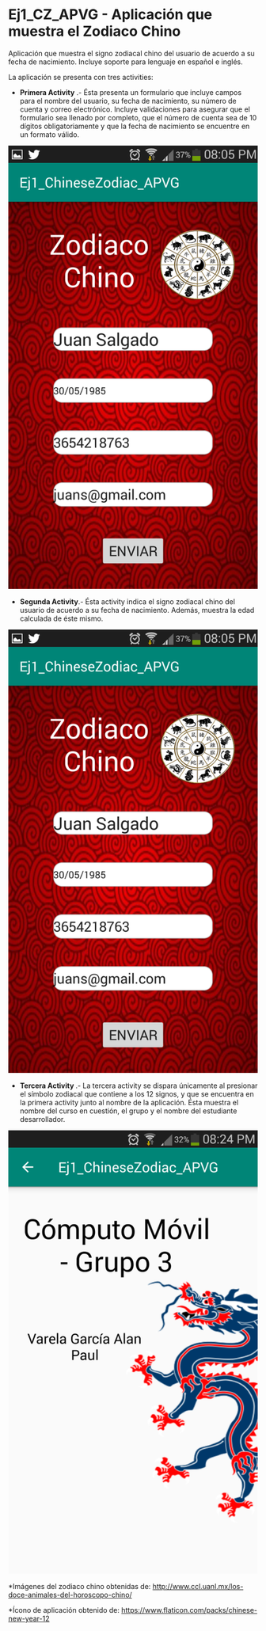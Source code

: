 # Ej1_CZ_APVG - Aplicación que muestra el Zodiaco Chino

Aplicación que muestra el signo zodiacal chino del usuario de acuerdo a su fecha de nacimiento. Incluye soporte para lenguaje en español e inglés.

La aplicación se presenta con tres activities:

* <b>Primera Activity</b> .- Ésta presenta un formulario que incluye campos para el nombre del usuario, su fecha de nacimiento, su número de cuenta y correo electrónico.
                      Incluye validaciones para asegurar que el formulario sea llenado por completo, que el número de cuenta sea de 10 dígitos obligatoriamente y que la
                       fecha de nacimiento se encuentre en un formato válido.
                       
![sc1](screenshots/firstActivity.png)
                       
* <b>Segunda Activity</b>.- Ésta activity indica el signo zodiacal chino del usuario de acuerdo a su fecha de nacimiento. Además, muestra la edad calculada de éste mismo.

![sc2](screenshots/secondActivity.png)

* <b>Tercera Activity </b>.- La tercera activity se dispara únicamente al presionar el símbolo zodiacal que contiene a los 12 signos, y que se encuentra en la primera activity junto al
                            nombre de la aplicación. Ésta muestra el nombre del curso en cuestión, el grupo y el nombre del estudiante desarrollador.
                            
![sc3](screenshots/thirdActivity.png)


*Imágenes del zodiaco chino obtenidas de: http://www.ccl.uanl.mx/los-doce-animales-del-horoscopo-chino/

*Ícono de aplicación obtenido de: https://www.flaticon.com/packs/chinese-new-year-12
  
                            
                            

                      
